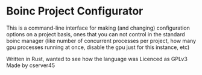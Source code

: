 # Boinc Project Configurator

This is a command-line interface for making (and changing) configuration options on a project basis, ones that you can not control in the standard boinc manager (like number of concurrent processes per project, how many gpu processes running at once, disable the gpu just for this instance, etc)

Written in Rust, wanted to see how the language was
Licenced as GPLv3
Made by cserver45